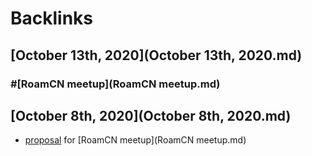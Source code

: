 
# Backlinks
## [October 13th, 2020](October 13th, 2020.md)

### #[RoamCN meetup](RoamCN meetup.md)

## [October 8th, 2020](October 8th, 2020.md)
- [proposal](proposal.md) for [RoamCN meetup](RoamCN meetup.md)

